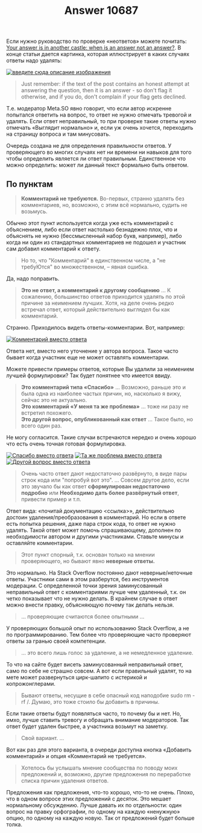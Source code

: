 ﻿---
title: "Answer 10687"
se.owner.user_id: 178556
se.owner.display_name: "default locale"
se.owner.link: "https://ru.meta.stackoverflow.com/users/178556/default-locale"
se.answer_id: 10687
se.question_id: 10686
se.post_type: answer
se.is_accepted: False
---
<p>Если нужно руководство по проверке «неответов» можете почитать: <a href="https://meta.stackexchange.com/questions/225370/your-answer-is-in-another-castle-when-is-an-answer-not-an-answer">Your answer is in another castle: when is an answer not an answer?</a>. В конце статьи дается картинка, которая иллюстрирует в каких случаях ответы надо удалять:</p>
<p><a href="https://i.stack.imgur.com/vAUaw.png" rel="nofollow noreferrer"><img src="https://i.stack.imgur.com/vAUaw.png" alt="введите сюда описание изображения" /></a></p>
<blockquote>
<p>Just remember: if the text of the post contains an honest attempt at answering the question, then it is an answer - so don't flag it otherwise, and if you do, don't complain if your flag gets declined.</p>
</blockquote>
<p>Т.е. модератор Meta.SO явно говорит, что если автор искренне попытался ответить на вопрос, то ответ не нужно отмечать тревогой и удалять. Если ответ неправильный, то при проверке такие ответы нужно отмечать «Выглядит нормально» и, если уж очень хочется, переходить на страницу вопроса и там минусовать.</p>
<p>Очередь создана не для определения правильности ответов. У проверяющего во многих случаях нет ни времени ни навыков для того чтобы определить является ли ответ правильным. Единственное что можно определить: может ли данный текст формально быть ответом.</p>
<h2>По пунктам</h2>
<blockquote>
<p><strong>Комментарий не требуются.</strong> Во-первых, странно удалять без комментариев, но, возможно, с этим всё нормально, судить не возьмусь.</p>
</blockquote>
<p>Обычно этот пункт используется когда уже есть комментарий с объяснением, либо если ответ настолько безнадежно плох, что и объяснять не нужно (бессмысленный набор букв, например), либо когда ни один из стандартных комментариев не подошел и участник сам добавил комментарий к ответу.</p>
<blockquote>
<p>Но то, что &quot;Комментарий&quot; в единственном числе, а &quot;не требуЮтся&quot; во множественном, – явная ошибка.</p>
</blockquote>
<p>Да, надо поправить.</p>
<blockquote>
<p><strong>Это не ответ, а комментарий к другому сообщению</strong> ... К сожалению, большинство ответов приходится удалять по этой причине за неимением лучших. Хотя, на деле очень редко встречал ответ, который действительно выглядел бы как комментарий.</p>
</blockquote>
<p>Странно. Приходилось видеть ответы-комментарии. Вот, например:</p>
<p><a href="https://i.stack.imgur.com/ygmVC.png" rel="nofollow noreferrer"><img src="https://i.stack.imgur.com/ygmVC.png" alt="Комментарий вместо ответа" /></a></p>
<p>Ответа нет, вместо него уточнение у автора вопроса. Такое часто бывает когда участник еще не может оставлять комментарии.</p>
<p>Можете привести примеры ответов, которые Вы удалили за неимением лучшей формулировки? Так будет понятнее что имеется ввиду.</p>
<blockquote>
<p><strong>Это комментарий типа «Спасибо»</strong> ... Возможно, раньше это и была одна из наиболее частых причин, но, насколько я вижу, сейчас это не актуально.<br />
<strong>Это комментарий «У меня та же проблема»</strong> ... тоже ни разу не встретил похожего.<br />
<strong>Это другой вопрос, опубликованный как ответ</strong> ... Такое было, но всего один раз.</p>
</blockquote>
<p>Не могу согласится. Такие случаи встречаются нередко и очень хорошо что есть очень точная готовая формулировка.</p>
<p><a href="https://i.stack.imgur.com/siKyW.png" rel="nofollow noreferrer"><img src="https://i.stack.imgur.com/siKyW.png" alt="Спасибо вместо ответа" /></a>
<a href="https://i.stack.imgur.com/DEprP.png" rel="nofollow noreferrer"><img src="https://i.stack.imgur.com/DEprP.png" alt="Та же проблема вместо ответа" /></a>
<a href="https://i.stack.imgur.com/TL7NL.png" rel="nofollow noreferrer"><img src="https://i.stack.imgur.com/TL7NL.png" alt="Другой вопрос вместо ответа" /></a></p>
<blockquote>
<p>Очень часто ответ дают недостаточно развёрнуто, в виде пары строк кода или &quot;попробуй вот это&quot;. ... Совсем другое дело, если это звучало бы как ответ <strong>сформулирован недостаточно подробно</strong> или <strong>Необходимо дать более развёрнутый ответ</strong>, привести пример и т.п.</p>
</blockquote>
<p>Ответ вида: «почитай документацию &lt;ссылка&gt;», действительно достоин удаления/преобразования в комментарий. Но если в ответе есть попытка решения, даже пара строк кода, то ответ не нужно удалять. Такой ответ может помочь спрашивающему, дополнен по необходимости автором и другими участниками. Ставьте минусы и оставляйте комментарии.</p>
<blockquote>
<p>Этот пункт спорный, т.к. основан только на мнении проверяющего, но бывают явно <strong>неверные ответы.</strong></p>
</blockquote>
<p>Это нормально. На Stack Overflow постоянно дают неверные/неточные ответы. Участники сами в этом разберутся, без инструментов модерации. С определенной точки зрения заминусованный неправильный ответ с комментариями лучше чем удаленный, т.к. он четко показывает что не нужно делать. В крайнем случае в ответ можно внести правку, объясняющую почему так делать нельзя.</p>
<blockquote>
<p>... проверяющие считаются более опытными ...</p>
</blockquote>
<p>У проверяющих большой опыт по использованию Stack Overflow, а не по программированию. Тем более что проверяющие часто проверяют ответы за гранью своей компетенции.</p>
<blockquote>
<p>... это всего лишь голос за удаление, а не немедленное удаление.</p>
</blockquote>
<p>То что на сайте будет висеть заминусованный неправильный ответ, само по себе не страшно совсем. А вот если правильный удалят, то на мете может развернуться цирк-шапито с истерикой и копрожонглерами.</p>
<blockquote>
<p>Бывают ответы, несущие в себе опасный код наподобие sudo rm -rf /. Думаю, это тоже стоило бы добавить в причины.</p>
</blockquote>
<p>Если такие ответы будут появляться часто, то почему бы и нет. Но, имхо, лучше ставить тревогу и обращать внимание модераторов. Так ответ будет удален быстрее, а участника возьмут на заметку.</p>
<blockquote>
<p>Свой вариант. ...</p>
</blockquote>
<p>Вот как раз для этого варианта, в очереди доступна кнопка «Добавить комментарий» и опция «Комментарий не требуется».</p>
<blockquote>
<p>Хотелось бы услышать мнение сообщества по поводу моих предложений и, возможно, другие предложения по переработке списка причин удаления ответов.</p>
</blockquote>
<p>Предложения как предложения, что-то хорошо, что-то не очень. Плохо, что в одном вопросе этих предложений с десяток. Это мешает нормальному обсуждению. Лучше давать их по отдельности: один вопрос на правку орфографии, по одному на каждую «ненужную» опцию, по одному на каждую новую. Так от предложений будет больше толка.</p>
